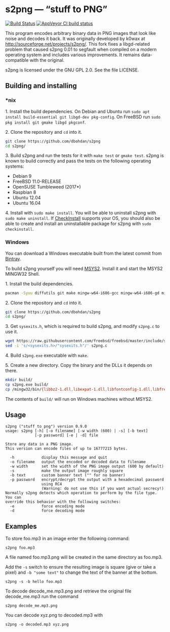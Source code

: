 s2png — “stuff to PNG”
======================

[![Build Status](https://travis-ci.org/dbohdan/s2png.svg)](https://travis-ci.org/dbohdan/s2png)
[![AppVeyor CI build status](https://ci.appveyor.com/api/projects/status/github/dbohdan/s2png?branch=master&svg=true)](https://ci.appveyor.com/project/dbohdan/s2png)

This program encodes arbitrary binary data in PNG images that look like noise and decodes it back. It was originally developed by k0wax at <http://sourceforge.net/projects/s2png/>. This fork fixes a libgd-related problem that caused s2png 0.01 to segfault when compiled on a modern operating system and includes various improvements. It remains data-compatible with the original.

s2png is licensed under the GNU GPL 2.0. See the file LICENSE.

Building and installing
-----------------------

### *nix

1\. Install the build dependencies. On Debian and Ubuntu run
`sudo apt install build-essential git libgd-dev pkg-config`. On FreeBSD run `sudo pkg install git gmake libgd pkgconf`.

2\. Clone the repository and `cd` into it.

```sh
git clone https://github.com/dbohdan/s2png
cd s2png/
```

3\. Build s2png and run the tests for it with `make test` or `gmake test`. s2png is known to build correctly and pass the tests on the following operating systems:

* Debian 9
* FreeBSD 11.0-RELEASE
* OpenSUSE Tumbleweed (2017*)
* Raspbian 8
* Ubuntu 12.04
* Ubuntu 16.04

4\. Install with `sudo make install`. You will be able to uninstall s2png with `sudo make uninstall`. If [CheckInstall](http://checkinstall.izto.org/) supports your OS, you should also be able to create and install an uninstallable package for s2png with `sudo checkinstall`.

### Windows

You can download a Windows executable built from the latest commit from [Bintray](https://bintray.com/dbohdan/s2png/s2png-win32-bin#files).

To build s2png yourself you will need [MSYS2](http://msys2.github.io/). Install it and start the MSYS2 MINGW32 Shell.

1\. Install the build dependencies.

```sh
pacman -Syuu diffutils git make mingw-w64-i686-gcc mingw-w64-i686-gd mingw-w64-i686-imagemagick wget
```

2\. Clone the repository and `cd` into it.

```sh
git clone https://github.com/dbohdan/s2png
cd s2png/
```

3\. Get `sysexits.h`, which is required to build s2png, and modify `s2png.c` to use it.

```sh
wget https://raw.githubusercontent.com/freebsd/freebsd/master/include/sysexits.h
sed -i 's/<sysexits.h>/"sysexits.h"/' s2png.c
```

4\. Build `s2png.exe` executable with `make`.

5\. Create a new directory. Copy the binary and the DLLs it depends on there.

```sh
mkdir build/
cp s2png.exe build/
cp /mingw32/bin/{libbz2-1.dll,libexpat-1.dll,libfontconfig-1.dll,libfreetype-6.dll,libgcc_s_dw2-1.dll,libgd-3.dll,libglib-2.0-0.dll,libgraphite2.dll,libharfbuzz-0.dll,libiconv-2.dll,libintl-8.dll,libjpeg-8.dll,liblzma-5.dll,libpcre-1.dll,libpng16-16.dll,libstdc++-6.dll,libtiff-5.dll,libvpx-1.dll,libwinpthread-1.dll,libXpm-noX4.dll,zlib1.dll} build/
```

The contents of `build/` will run on Windows machines without MSYS2.

Usage
-----

    s2png ("stuff to png") version 0.9.0
    usage: s2png [-h] [-o filename] [-w width (600) | -s] [-b text]
                 [-p password] [-e | -d] file
    
    Store any data in a PNG image.
    This version can encode files of up to 16777215 bytes.
    
      -h            display this message and quit
      -o filename   output the encoded or decoded data to filename
      -w width      set the width of the PNG image output (600 by default)
      -s            make the output image roughly square
      -b text       custom banner text ("" for no banner)
      -p password   encrypt/decrypt the output with a hexadecimal password
                    using RC4
                    (Warning: do not use this if you want actual secrecy!)
    Normally s2png detects which operation to perform by the file type. You can
    override this behavior with the following switches:
      -e            force encoding mode
      -d            force decoding mode

Examples
--------

To store foo.mp3 in an image enter the following command:

    s2png foo.mp3

A file named foo.mp3.png will be created in the same directory as foo.mp3.

Add the `-s` switch to ensure the resulting image is square (give or take a pixel) and `-b "some text"` to change the text of the banner at the bottom.

    s2png -s -b hello foo.mp3

To decode decode_me.mp3.png and retrieve the original file decode_me.mp3 run the command

    s2png decode_me.mp3.png

You can decode xyz.png to decoded.mp3 with

    s2png -o decoded.mp3 xyz.png
